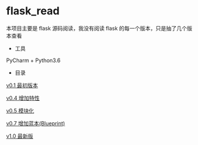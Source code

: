 # flask_read
本项目主要是 flask 源码阅读，我没有阅读 flask 的每一个版本，只是抽了几个版本查看

- 工具

PyCharm  + Python3.6

- 目录

[v0.1 最初版本](https://github.com/yetsing/flask_read/blob/master/doc/v0.1.md)

[v0.4 增加特性](https://github.com/yetsing/flask_read/blob/master/doc/v0.4.md)

[v0.5 模块化](https://github.com/yetsing/flask_read/blob/master/doc/v0.5.md)

[v0.7 增加蓝本(Blueprint)](https://github.com/yetsing/flask_read/blob/master/doc/v0.7.md)

[v1.0 最新版](https://github.com/yetsing/flask_read/blob/master/doc/v1.0.md)
